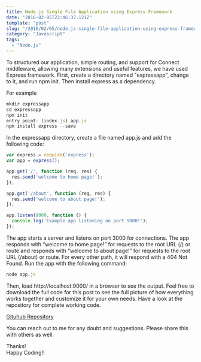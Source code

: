 ```yaml
---
title: Node.js Single File Application using Express Framework
date: "2016-02-05T23:46:37.121Z"
template: "post"
slug: "/2016/02/05/node.js-single-file-application-using-express-framework"
category: "Javascript"
tags:
  - "Node.js"
---
```


To structured our application, simple routing, and support for Connect middleware, allowing many extensions and useful features, we have used Express framework. 
First, create a directory named "expressapp", change to it, and run npm init. Then install express as a dependency.

For example

```js
mkdir expressapp
cd expressapp
npm init
entry point: (index.js) app.js
npm install express --save
```
In the expressapp directory, create a file named app.js and add the following code:

```js
var express = require('express');
var app = express();

app.get('/', function (req, res) {
  res.send('welcome to home page!');
});

app.get('/about', function (req, res) {
  res.send('welcome to about page!');
});

app.listen(9000, function () {
  console.log('Example app listening on port 9000!');
});
```
The app starts a server and listens on port 3000 for connections. The app responds with “welcome to home page!” for requests to the root URL (/) or route and responds with “welcome to about page!” for requests to the root URL (/about) or route. For every other path, it will respond with a 404 Not Found. Run the app with the following command:

```js
node app.js
```
Then, load http://localhost:9000/ in a browser to see the output.
Feel free to download the full code for this post to see the full picture of how everything works together and customize it for your own needs. Have a look at the repository for complete working code.

[Gituhub Repository](https://github.com/pandeysoni/expressapp)

You can reach out to me for any doubt and suggestions. Please share this with others as well.

Thanks!   
Happy Coding!!